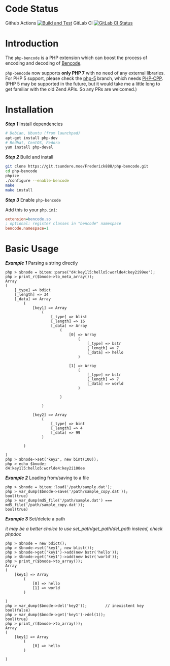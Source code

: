 Code Status
===
Github Actions [![Build and Test](https://github.com/Frederick888/php-bencode/actions/workflows/php.yml/badge.svg)](https://github.com/Frederick888/php-bencode/actions/workflows/php.yml)
GitLab CI [![GitLab CI Status](https://git.tsundere.moe/Frederick888/php-bencode/badges/master/pipeline.svg)](https://git.tsundere.moe/Frederick888/php-bencode/commits/master)

Introduction
===
The `php-bencode` is a PHP extension which can boost the process of encoding and decoding of [Bencode](https://en.wikipedia.org/wiki/Bencode).

`php-bencode` now supports **only PHP 7** with no need of any external libraries. For PHP 5 support, please check the [php-5](https://github.com/Frederick888/php-bencode/tree/php-5) branch, which needs [PHP-CPP](https://github.com/CopernicaMarketingSoftware/PHP-CPP). (PHP 5 may be supported in the future, but it would take me a little long to get familiar with the old Zend APIs. So any PRs are welcomed.)

Installation
===
***Step 1*** Install dependencies
```bash
# Debian, Ubuntu (from launchpad)
apt-get install php-dev
# Redhat, CentOS, Fedora
yum install php-devel
```

***Step 2*** Build and install
```bash
git clone https://git.tsundere.moe/Frederick888/php-bencode.git
cd php-bencode
phpize
./configure --enable-bencode
make
make install
```

***Step 3*** Enable `php-bencode`

Add this to your `php.ini`:
```ini
extension=bencode.so
; optional: register classes in "bencode" namespace
bencode.namespace=1
```

Basic Usage
===
***Example 1*** Parsing a string directly
```
php > $bnode = bitem::parse("d4:key1l5:hello5:worlde4:key2i99ee");
php > print_r($bnode->to_meta_array());
Array
(
    [_type] => bdict
    [_length] => 34
    [_data] => Array
        (
            [key1] => Array
                (
                    [_type] => blist
                    [_length] => 16
                    [_data] => Array
                        (
                            [0] => Array
                                (
                                    [_type] => bstr
                                    [_length] => 7
                                    [_data] => hello
                                )

                            [1] => Array
                                (
                                    [_type] => bstr
                                    [_length] => 7
                                    [_data] => world
                                )

                        )

                )

            [key2] => Array
                (
                    [_type] => bint
                    [_length] => 4
                    [_data] => 99
                )

        )

)
php > $bnode->set('key2', new bint(100));
php > echo $bnode;
d4:key1l5:hello5:worlde4:key2i100ee
```
***Example 2*** Loading from/saving to a file
```
php > $bnode = bitem::load('/path/sample.dat');
php > var_dump($bnode->save('/path/sample_copy.dat'));
bool(true)
php > var_dump(md5_file('/path/sample.dat') === md5_file('/path/sample_copy.dat'));
bool(true)
```
***Example 3*** Set/delete a path

*it may be a better choice to use set_path/get_path/del_path instead, check phpdoc*
```
php > $bnode = new bdict();
php > $bnode->set('key1', new blist());
php > $bnode->get('key1')->add(new bstr('hello'));
php > $bnode->get('key1')->add(new bstr('world'));
php > print_r($bnode->to_array());
Array
(
    [key1] => Array
        (
            [0] => hello
            [1] => world
        )

)
php > var_dump($bnode->del('key2'));        // inexistent key
bool(false)
php > var_dump($bnode->get('key1')->del(1));
bool(true)
php > print_r($bnode->to_array());
Array
(
    [key1] => Array
        (
            [0] => hello
        )

)
```
